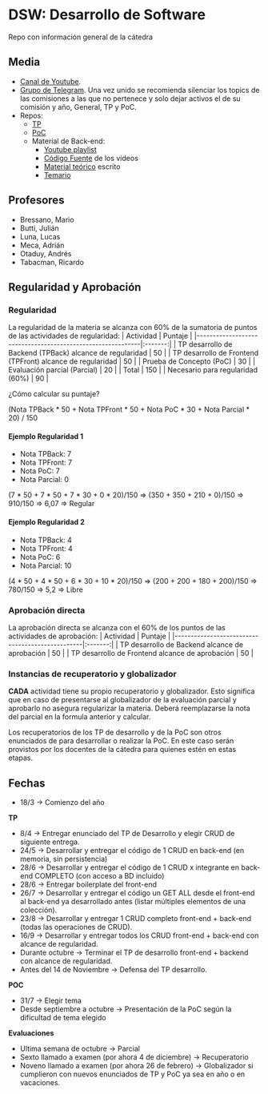 # DSW: Desarrollo de Software
Repo con información general de la cátedra

## Media
* [Canal de Youtube](https://www.youtube.com/@dsw-utn).
* [Grupo de Telegram](https://bit.ly/dsw-telegram). Una vez unido se recomienda silenciar los topics de las comisiones a las que no pertenece y solo dejar activos el de su comisión y año, General, TP y PoC.
* Repos:
    * [TP](https://www.github.com/utnfrrodsw/tp)
    * [PoC](https://www.github.com/utnfrrodsw/poc)
    * Material de Back-end:
        * [Youtube playlist](https://youtube.com/playlist?list=PLstUYTrWtZx0Vv18QId7UHN5h2trJwUlD&si=qOkk08s4u49a_z68)
        * [Código Fuente](https://www.github.com/utnfrrodsw/material-be) de los videos
        * [Material teórico](https://www.github.com/utnfrrodsw/clases) escrito
        * [Temario](https://www.github.com/utnfrrodsw/clases/blob/main/backend/topics.md)

## Profesores
* Bressano, Mario
* Butti, Julián
* Luna, Lucas
* Meca, Adrián
* Otaduy, Andrés
* Tabacman, Ricardo


## Regularidad y Aprobación

### Regularidad
La regularidad de la materia se alcanza con 60% de la sumatoria de puntos de las actividades de regularidad:
| Actividad                                                  | Puntaje |
|------------------------------------------------------------|:-------:|
| TP desarrollo de Backend (TPBack) alcance de regularidad   | 50      |
| TP desarrollo de Frontend (TPFront) alcance de regularidad | 50      |
| Prueba de Concepto (PoC)                                   | 30      |
| Evaluación parcial (Parcial)                               | 20      |
| Total                                                      | 150     |
| Necesario para regularidad (60%)                           | 90      |

¿Cómo calcular su puntaje?

(Nota TPBack * 50 + Nota TPFront * 50 + Nota PoC * 30 + Nota Parcial * 20) / 150

#### Ejemplo Regularidad 1
* Nota TPBack: 7
* Nota TPFront: 7
* Nota PoC: 7
* Nota Parcial: 0

(7 * 50 + 7 * 50 + 7 * 30 + 0 * 20)/150 => (350 + 350 + 210 + 0)/150 => 910/150 => 6,07 => Regular

#### Ejemplo Regularidad 2
* Nota TPBack: 4
* Nota TPFront: 4
* Nota PoC: 6
* Nota Parcial: 10

(4 * 50 + 4 * 50 + 6 * 30 + 10 * 20)/150 => (200 + 200 + 180 + 200)/150 => 780/150 => 5,2 => Libre

### Aprobación directa
La aprobación directa se alcanza con el 60% de los puntos de las actividades de aprobación:
| Actividad                                       | Puntaje |
|-------------------------------------------------|:-------:|
| TP desarrollo de Backend alcance de aprobación  | 50      |
| TP desarrollo de Frontend alcance de aprobación | 50      |

### Instancias de recuperatorio y globalizador
**CADA** actividad tiene su propio recuperatorio y globalizador. Esto significa que en caso de presentarse al globalizador de la evaluación parcial y aprobarlo no asegura regularizar la materia. Deberá reemplazarse la nota del parcial en la formula anterior y calcular.

Los recuperatorios de los TP de desarrollo y de la PoC son otros enunciados de para desarrollar o realizar la PoC. En este caso serán provistos por los docentes de la cátedra para quienes estén en estas etapas.

## Fechas

* 18/3 -> Comienzo del año
  
**TP**

* 8/4 -> Entregar enunciado del TP de Desarrollo y elegir CRUD de siguiente entrega.
* 24/5 -> Desarrollar y entregar el código de 1 CRUD en back-end (en memoria, sin persistencia)
* 28/6 -> Desarrollar y entregar el código de 1 CRUD x integrante en back-end COMPLETO (con acceso a BD incluido)
* 28/6 -> Entregar boilerplate del front-end
* 26/7 -> Desarrollar y entregar el código un GET ALL desde el front-end al back-end ya desarrollado antes (listar múltiples elementos de una colección).
* 23/8 -> Desarrollar y entregar 1 CRUD completo front-end + back-end (todas las operaciones de CRUD).
* 16/9 -> Desarrollar y entregar todos los CRUD front-end + back-end con alcance de regularidad.
* Durante octubre ->  Terminar el TP de desarrollo front-end + backend con alcance de regularidad.
* Antes del 14 de Noviembre -> Defensa del TP desarrollo.

**POC**

* 31/7 -> Elegir tema
* Desde septiembre a octubre -> Presentación de la PoC según la dificultad de tema elegido

**Evaluaciones**

* Ultima semana de octubre -> Parcial
* Sexto llamado a examen (por ahora 4 de diciembre) -> Recuperatorio
* Noveno llamado a examen (por ahora 26 de febrero) -> Globalizador si cumplieron con nuevos enunciados de TP y PoC ya sea en año o en vacaciones.
